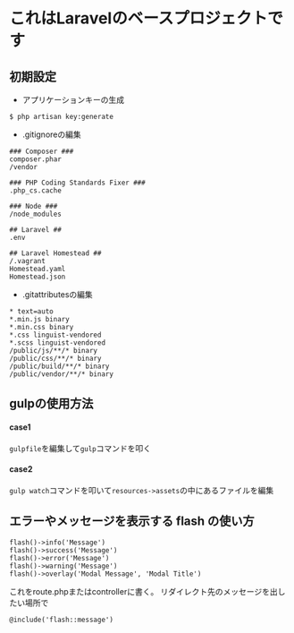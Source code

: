 # これはLaravelのベースプロジェクトです

## 初期設定
- アプリケーションキーの生成

```
$ php artisan key:generate
```
- .gitignoreの編集

```.gitignore
### Composer ###
composer.phar
/vendor

### PHP Coding Standards Fixer ###
.php_cs.cache

### Node ###
/node_modules

## Laravel ##
.env

## Laravel Homestead ##
/.vagrant
Homestead.yaml
Homestead.json
```

- .gitattributesの編集

```.gitattributes
* text=auto
*.min.js binary
*.min.css binary
*.css linguist-vendored
*.scss linguist-vendored
/public/js/**/* binary
/public/css/**/* binary
/public/build/**/* binary
/public/vendor/**/* binary
```

## gulpの使用方法

#### case1
`gulpfile`を編集して`gulp`コマンドを叩く

#### case2
`gulp watch`コマンドを叩いて`resources->assets`の中にあるファイルを編集

## エラーやメッセージを表示する flash の使い方

```
flash()->info('Message')
flash()->success('Message')
flash()->error('Message')
flash()->warning('Message')
flash()->overlay('Modal Message', 'Modal Title')
```
これをroute.phpまたはcontrollerに書く。
リダイレクト先のメッセージを出したい場所で
```
@include('flash::message')
```
